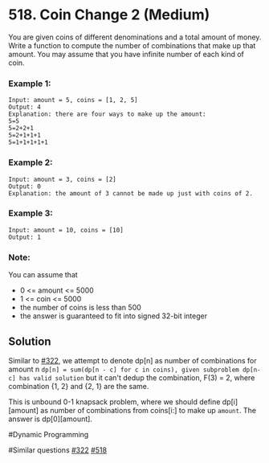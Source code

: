 # 518. Coin Change 2 (Medium)

You are given coins of different denominations and a total amount of money. Write a function to compute the number of combinations that make up that amount. You may assume that you have infinite number of each kind of coin.

### Example 1:
```
Input: amount = 5, coins = [1, 2, 5]
Output: 4
Explanation: there are four ways to make up the amount:
5=5
5=2+2+1
5=2+1+1+1
5=1+1+1+1+1
```

### Example 2:
```
Input: amount = 3, coins = [2]
Output: 0
Explanation: the amount of 3 cannot be made up just with coins of 2.
```

### Example 3:
```
Input: amount = 10, coins = [10] 
Output: 1
```

### Note:
You can assume that
- 0 <= amount <= 5000
- 1 <= coin <= 5000
- the number of coins is less than 500
- the answer is guaranteed to fit into signed 32-bit integer

## Solution
Similar to [#322](../p322m/README.md), we attempt to denote dp[n] as number of combinations for amount n
`dp[n] = sum(dp[n - c] for c in coins), given subproblem dp[n-c] has valid solution`
but it can't dedup the combination, F(3) = 2, where combination {1, 2} and {2, 1} are the same.

This is unbound 0-1 knapsack problem, where we should define dp[i][amount] as number of combinations from coins[i:] to make up `amount`. The answer is dp[0][amount].

#Dynamic Programming

#Similar questions [#322](../p322m/README.md) [#518](../p518m/README.md)
